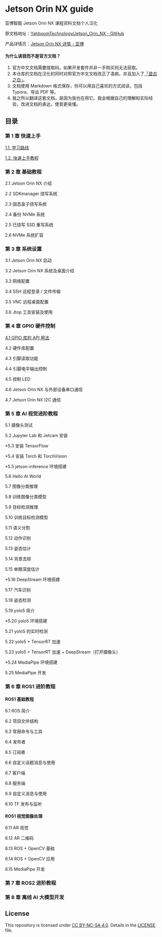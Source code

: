 # Jetson Orin NX guide

亚博智能 Jetson Orin NX 课程资料文档个人汉化

原文档地址：[YahboomTechnology/Jetson_Orin_NX - GitHub](https://github.com/YahboomTechnology/Jetson_Orin_NX)

产品详情页：[Jetson Orin NX 详情 - 亚博](https://www.yahboom.com/tbdetails?id=550)

#### 为什么读我而不是官方文档？

1. 官方中文文档需要提取码。如果开发套件并非一手购买则无法获取。
2. 本仓库的文档在汉化的同时对照官方中文文档改正了语病，并且加入了[「盘古之白」](https://xiaoquankong.ai/zh/posts/chinese-document-typesetting-specification-spacing-of-pangu/)。
3. 文档使用 Markdown 格式保存，你可以用自己喜欢的方式阅读，包括 Typora、导出 PDF 等。
4. 我之所以翻译这套文档，是因为我也在用它。我会根据自己的理解和实际经验，改进文档的表达，使其更易懂。

## 目录

### 第 1 章 快速上手

[1.1. 学习路线](./1%20快速上手/1.1%20学习路线.md)

[1.2. 快速上手教程](./1%20快速上手/1.2%20快速上手教程.md)

### 第 2 章 基础教程

2.1 Jetson Orin NX 介绍

2.2 SDKmanager 烧写系统

2.3 固态盒子烧写系统

2.4 备份 NVMe 系统

2.5 已烧写 SSD 重写系统

2.6 NVMe 系统扩容

### 第 3 章 系统设置

3.1 Jetson Orin NX 启动

3.2 Jetson Orin NX 系统及桌面介绍

3.3 网络配置

3.4 SSH 远程登录 / 文件传输

3.5 VNC 远程桌面配置

3.6 Jtop 工具安装及使用

### 第 4 章 GPIO 硬件控制

[4.1 GPIO 库的 API 用法](./4%20GPIO%20硬件控制/4.1%20GPIO%20库的%20API%20用法.md)

4.2 硬件库配置

4.3 引脚读取功能

4.4 引脚电平输出控制

4.5 控制 LED

4.6 Jetson Orin NX 与外部设备串口通信

4.7 Jetson Orin NX I2C 通信

### 第 5 章 AI 视觉进阶教程

5.1 摄像头测试

5.2 Jupyter Lab 和 Jetcam 安装

*5.3 安装 TensorFlow

*5.4 安装 Torch 和 TorchVision

*5.5 jetson-inference 环境搭建

5.6 Hello AI World

5.7 图像分类推理

5.8 训练图像分类模型

5.9 目标检测推理

5.10 训练目标检测模型

5.11 语义分割

5.12 动作识别

5.13 姿态估计

5.14 背景去除

5.15 单眼深度估计

*5.16 DeepStream 环境搭建

5.17 汽车识别

5.18 姿态检测

5.19 yolo5 简介

*5.20 yolo5 环境搭建

5.21 yolo5 的实时检测

5.22 yolo5 + TensorRT 加速

5.23 yolo5 + TensorRT 加速 + DeepStream（打开摄像头）

*5.24 MediaPipe 环境搭建

5.25 MediaPipe 开发

### 第 6 章 ROS1 进阶教程

#### ROS1 基础教程

6.1 ROS 简介

6.2 项目文件结构

6.3 常用命令与工具

6.4 发布者

6.5 订阅者

6.6 自定义话题消息与使用

6.7 客户端

6.8 服务端

6.9 自定义消息与使用

6.10 TF 发布与监听

#### ROS1 视觉图像处理

6.11 AR 视觉

6.12 AR 二维码

6.13 ROS + OpenCV 基础

6.14 ROS + OpenCV 应用

6.15 MediaPipe 开发

### 第 7 章 ROS2 进阶教程

### 第 8 章 离线 AI 大模型开发

## License

This repository is licensed under [CC BY-NC-SA 4.0](https://creativecommons.org/licenses/by-nc-sa/4.0/).
Details in the [LICENSE](LICENSE) file.
